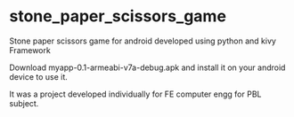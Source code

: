 # stone_paper_scissors_game
Stone paper scissors game for android developed using python and  kivy Framework 

Download myapp-0.1-armeabi-v7a-debug.apk and install it on your android device to use it.

It was a project developed individually for FE computer engg for PBL subject.
